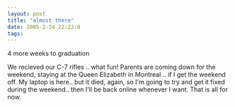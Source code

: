 ```yaml
---
layout: post
title: "almost there"
date: 2005-2-24 22:22:0
tags: 
---
```


4 more weeks to graduation

We recieved our C-7 rifles .. what fun! Parents are coming down for the weekend, staying at the Queen Elizabeth in Montreal .. if I get the weekend off.
My laptop is here.. but it died, again, so I'm going to try and get it fixed during the weekend.. then I'll be back online whenever I want.
That is all for now.

